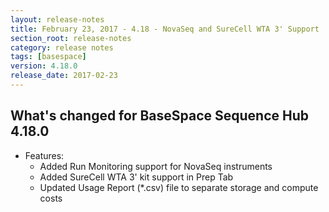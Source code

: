 ```yaml
---
layout: release-notes
title: February 23, 2017 - 4.18 - NovaSeq and SureCell WTA 3' Support
section_root: release-notes
category: release notes
tags: [basespace]
version: 4.18.0
release_date: 2017-02-23
---
```


## What's changed for BaseSpace Sequence Hub 4.18.0

- Features:
	- Added Run Monitoring support for NovaSeq instruments  
	- Added SureCell WTA 3' kit support in Prep Tab
	- Updated Usage Report (*.csv) file to separate storage and compute costs